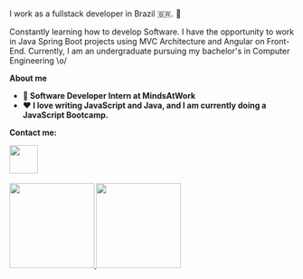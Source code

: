 <br>

I work as a fullstack developer in Brazil 🇧🇷. 👋 

Constantly learning how to develop Software. I have the opportunity to work in Java Spring Boot projects using MVC Architecture and Angular on Front-End.
Currently, I am an undergraduate pursuing my bachelor's in Computer Engineering \o/
<br>


<b> About me

- 💼 Software Developer Intern at MindsAtWork
- ❤️ I love writing JavaScript and Java, and I am currently doing a JavaScript Bootcamp.

<b> Contact me:

<img src="https://media.giphy.com/media/12oufCB0MyZ1Go/giphy.gif" width="50">
<div style="display: inline_block"><br>
  <a href="https://github.com/marcelledantas">
  <img height="150em" src="https://github-readme-stats.vercel.app/api?username=marcelledantas&show_icons=true&theme=dracula&include_all_commits=true&count_private=false"/>
    <img height="150em" src="https://github-readme-stats.vercel.app/api/top-langs/?username=marcelledantas&layout=compact&langs_count=7&theme=dracula"/>
</div>

</td></tr></table>  

  





